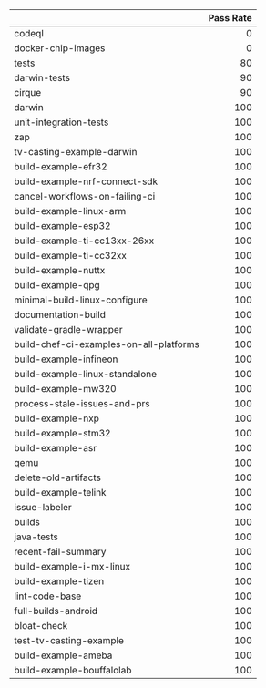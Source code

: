 |                                         |   Pass Rate |
|:----------------------------------------|------------:|
| codeql                                  |           0 |
| docker-chip-images                      |           0 |
| tests                                   |          80 |
| darwin-tests                            |          90 |
| cirque                                  |          90 |
| darwin                                  |         100 |
| unit-integration-tests                  |         100 |
| zap                                     |         100 |
| tv-casting-example-darwin               |         100 |
| build-example-efr32                     |         100 |
| build-example-nrf-connect-sdk           |         100 |
| cancel-workflows-on-failing-ci          |         100 |
| build-example-linux-arm                 |         100 |
| build-example-esp32                     |         100 |
| build-example-ti-cc13xx-26xx            |         100 |
| build-example-ti-cc32xx                 |         100 |
| build-example-nuttx                     |         100 |
| build-example-qpg                       |         100 |
| minimal-build-linux-configure           |         100 |
| documentation-build                     |         100 |
| validate-gradle-wrapper                 |         100 |
| build-chef-ci-examples-on-all-platforms |         100 |
| build-example-infineon                  |         100 |
| build-example-linux-standalone          |         100 |
| build-example-mw320                     |         100 |
| process-stale-issues-and-prs            |         100 |
| build-example-nxp                       |         100 |
| build-example-stm32                     |         100 |
| build-example-asr                       |         100 |
| qemu                                    |         100 |
| delete-old-artifacts                    |         100 |
| build-example-telink                    |         100 |
| issue-labeler                           |         100 |
| builds                                  |         100 |
| java-tests                              |         100 |
| recent-fail-summary                     |         100 |
| build-example-i-mx-linux                |         100 |
| build-example-tizen                     |         100 |
| lint-code-base                          |         100 |
| full-builds-android                     |         100 |
| bloat-check                             |         100 |
| test-tv-casting-example                 |         100 |
| build-example-ameba                     |         100 |
| build-example-bouffalolab               |         100 |